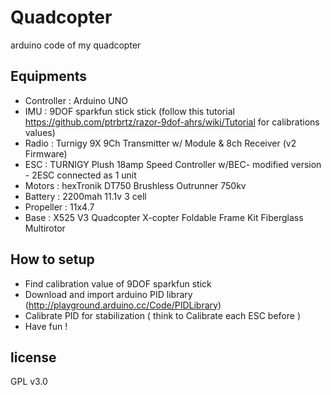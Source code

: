 # Quadcopter

arduino code of my quadcopter

## Equipments

* Controller : Arduino UNO
* IMU : 9DOF sparkfun stick stick (follow this tutorial https://github.com/ptrbrtz/razor-9dof-ahrs/wiki/Tutorial for calibrations values)
* Radio : Turnigy 9X 9Ch Transmitter w/ Module & 8ch Receiver (v2 Firmware)
* ESC : TURNIGY Plush 18amp Speed Controller w/BEC- modified version - 2ESC connected as 1 unit
* Motors : hexTronik DT750 Brushless Outrunner 750kv
* Battery : 2200mah 11.1v 3 cell
* Propeller : 11x4.7
* Base : X525 V3 Quadcopter X-copter Foldable Frame Kit Fiberglass Multirotor

## How to setup

* Find calibration value of 9DOF sparkfun stick
* Download and import arduino PID library (http://playground.arduino.cc/Code/PIDLibrary)
* Calibrate PID for stabilization ( think to Calibrate each ESC before )
* Have fun !

## license

GPL v3.0
